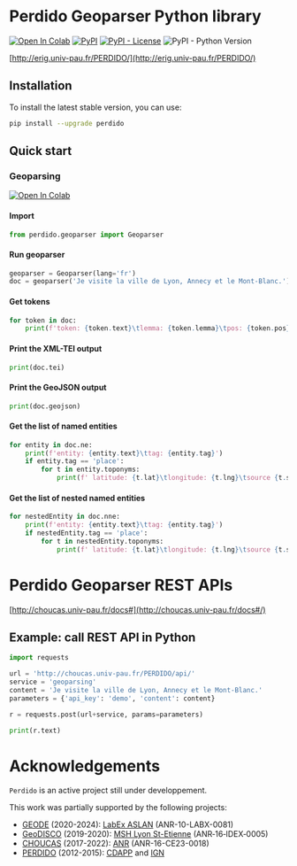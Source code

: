 # Perdido Geoparser Python library

[![Open In Colab](https://colab.research.google.com/assets/colab-badge.svg)](http://colab.research.google.com/github/ludovicmoncla/perdido/blob/main/notebooks/demo_Geoparser.ipynb)
[![PyPI](https://img.shields.io/pypi/v/perdido)](https://pypi.org/project/perdido)
[![PyPI - License](https://img.shields.io/pypi/l/perdido?color=yellow)](https://github.com/ludovicmoncla/perdido/blob/main/LICENSE)
![PyPI - Python Version](https://img.shields.io/pypi/pyversions/perdido)


[http://erig.univ-pau.fr/PERDIDO/](http://erig.univ-pau.fr/PERDIDO/)


## Installation

To install the latest stable version, you can use:
```bash
pip install --upgrade perdido
```


## Quick start


### Geoparsing

[![Open In Colab](https://colab.research.google.com/assets/colab-badge.svg)](http://colab.research.google.com/github/ludovicmoncla/perdido/blob/main/notebooks/demo_Geoparser.ipynb)

#### Import

```python
from perdido.geoparser import Geoparser
```

#### Run geoparser

```python
geoparser = Geoparser(lang='fr')
doc = geoparser('Je visite la ville de Lyon, Annecy et le Mont-Blanc.')
```

#### Get tokens

```python
for token in doc:
    print(f'token: {token.text}\tlemma: {token.lemma}\tpos: {token.pos}')
```

#### Print the XML-TEI output

```python
print(doc.tei)
```

#### Print the GeoJSON output

```python
print(doc.geojson)
```

#### Get the list of named entities

```python
for entity in doc.ne:
    print(f'entity: {entity.text}\ttag: {entity.tag}')
    if entity.tag == 'place':
        for t in entity.toponyms:
            print(f' latitude: {t.lat}\tlongitude: {t.lng}\tsource {t.source}')
```

#### Get the list of nested named entities

```python
for nestedEntity in doc.nne:
    print(f'entity: {entity.text}\ttag: {entity.tag}')
    if nestedEntity.tag == 'place':
        for t in nestedEntity.toponyms:
            print(f' latitude: {t.lat}\tlongitude: {t.lng}\tsource {t.source}')
```



# Perdido Geoparser REST APIs

[http://choucas.univ-pau.fr/docs#](http://choucas.univ-pau.fr/docs#/)


## Example: call REST API in Python

```python
import requests

url = 'http://choucas.univ-pau.fr/PERDIDO/api/'
service = 'geoparsing'
content = 'Je visite la ville de Lyon, Annecy et le Mont-Blanc.'
parameters = {'api_key': 'demo', 'content': content}

r = requests.post(url+service, params=parameters)

print(r.text)
```



# Acknowledgements

``Perdido`` is an active project still under developpement.

This work was partially supported by the following projects:
* [GEODE](https://geode-project.github.io) (2020-2024): [LabEx ASLAN](https://aslan.universite-lyon.fr) (ANR-10-LABX-0081)
* [GeoDISCO](https://www.msh-lse.fr/projets/geodisco/) (2019-2020): [MSH Lyon St-Etienne](https://www.msh-lse.fr) (ANR‐16‐IDEX‐0005)
* [CHOUCAS](http://choucas.ign.fr) (2017-2022): [ANR](https://anr.fr/Projet-ANR-16-CE23-0018) (ANR-16-CE23-0018)
* [PERDIDO](http://erig.univ-pau.fr/PERDIDO/) (2012-2015): [CDAPP](https://www.pau.fr/) and [IGN](https://www.ign.fr)